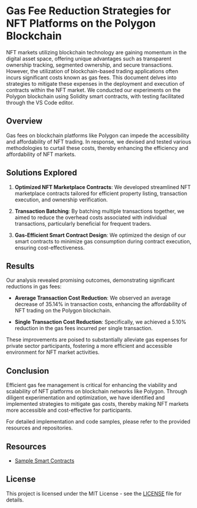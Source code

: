 # Gas Fee Reduction Strategies for NFT Platforms on the Polygon Blockchain

NFT markets utilizing blockchain technology are gaining momentum in the digital asset space, offering unique advantages such as transparent ownership tracking, segmented ownership, and secure transactions. However, the utilization of blockchain-based trading applications often incurs significant costs known as gas fees. This document delves into strategies to mitigate these expenses in the deployment and execution of contracts within the NFT market. We conducted our experiments on the Polygon blockchain using Solidity smart contracts, with testing facilitated through the VS Code editor.

## Overview

Gas fees on blockchain platforms like Polygon can impede the accessibility and affordability of NFT trading. In response, we devised and tested various methodologies to curtail these costs, thereby enhancing the efficiency and affordability of NFT markets.

## Solutions Explored

1. **Optimized NFT Marketplace Contracts**: We developed streamlined NFT marketplace contracts tailored for efficient property listing, transaction execution, and ownership verification.

2. **Transaction Batching**: By batching multiple transactions together, we aimed to reduce the overhead costs associated with individual transactions, particularly beneficial for frequent traders.

3. **Gas-Efficient Smart Contract Design**: We optimized the design of our smart contracts to minimize gas consumption during contract execution, ensuring cost-effectiveness.

## Results

Our analysis revealed promising outcomes, demonstrating significant reductions in gas fees:

- **Average Transaction Cost Reduction**: We observed an average decrease of 35.14% in transaction costs, enhancing the affordability of NFT trading on the Polygon blockchain.

- **Single Transaction Cost Reduction**: Specifically, we achieved a 5.10% reduction in the gas fees incurred per single transaction. 

These improvements are poised to substantially alleviate gas expenses for private sector participants, fostering a more efficient and accessible environment for NFT market activities.

## Conclusion

Efficient gas fee management is critical for enhancing the viability and scalability of NFT platforms on blockchain networks like Polygon. Through diligent experimentation and optimization, we have identified and implemented strategies to mitigate gas costs, thereby making NFT markets more accessible and cost-effective for participants.

For detailed implementation and code samples, please refer to the provided resources and repositories.

## Resources

- [Sample Smart Contracts](https://github.comh/RahulTharammal/Efficient-Gas-Fee-Strategies-for-Polygon-NFT-Platforms)

## License

This project is licensed under the MIT License - see the [LICENSE](LICENSE) file for details.
